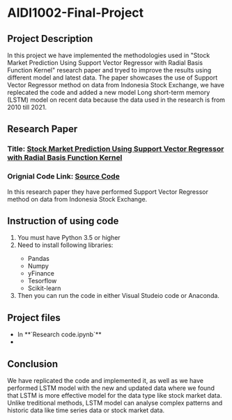 # AIDI1002-Final-Project

## Project Description
In this project we have implemented the methodologies used in "Stock Market Prediction Using Support Vector Regressor with Radial Basis Function Kernel" research paper and tryed to improve the results using different model and latest data. The paper showcases the use of Support Vector Regressor method on data from Indonesia Stock Exchange, we have replecated the code and added a new model Long short-term memory (LSTM) model on recent data because the data used in the research is from 2010 till 2021.

## Research Paper
<h3>Title: <a href= "https://dl.acm.org/doi/abs/10.1145/3512388.3512444">Stock Market Prediction Using Support Vector Regressor with Radial Basis Function Kernel</a></h3>
<h3>Orignial Code Link: <a href= "https://github.com/K6RTCS/Stock-Market-Prediction-RBF">Source Code</a></h3>
In this research paper they have performed Support Vector Regressor method on data from Indonesia Stock Exchange.

<!---## Original Code Implimentation
In the original code they have sourced the data from yahoo finance using yahoo finance API, and they have used data from 2010 till 2021. They have tried to implement Support vector regression on the data by splitting the data into two sets one train set which includes data from 2010  to 2019 and the other test set includes data from 2020 to 2021.
### For the train set results were:
<ul>
    <li><b>Root Mean Square Error:</b>179.17</li>
    <li><b>R2:</b>1.0</li>
    <li><b>Mean Absolute Error:</b>1.48</li>
</ul>

### For the test set results were:
<ul>
    <li><b>Root Mean Square Error:</b>228.79</li>
    <li><b>R2:</b>0.99</li>
    <li><b>Mean Absolute Error:</b>13.80</li>
</ul>

## Updating and implementing different model
We have first tried to replicate the code and provide the same output, then we implemented the Long short-term memory (LSTM) model and we also updated the data till 2024, so in the new code we used data from 2015 till 2024. Also, we tried to implement the new code the same way as the research, we created two sets of data and implemented the LSTM model, And our results were:
### For the train set results were:
<ul>
    <li><b>Root Mean Square Error:</b>94.25</li>
    <li><b>R2:</b>0.97</li>
    <li><b>Mean Absolute Error:</b>79.30</li>
</ul>

### For the test set results were:
<ul>
    <li><b>Root Mean Square Error:</b>141.40</li>
    <li><b>R2:</b>0.88</li>
    <li><b>Mean Absolute Error:</b>116.50</li>
</ul>--->

## Instruction of using code
<ol>
    <li>You must have Python 3.5 or higher</li>
    <li>Need to install following libraries:</li>
    <ul>
        <li>Pandas</li>
        <li>Numpy</li>
        <li>yFinance</li>
        <li>Tesorflow</li>
        <li>Scikit-learn</li>
    </ul>
    <li>Then you can run the code in either Visual Studeio code or Anaconda.</li>
</ol>

## Project files
<ul>
    <li>In **`Research code.ipynb`**</li>
    <li></li>
</ul>

## Conclusion
We have replicated the code and implemented it, as well as we have performed LSTM model with the new and updated data where we found that LSTM is more effective model for the data type like stock market data. Unlike treditional methods, LSTM model can analyse complex patterns and historic data like time series data or stock market data.